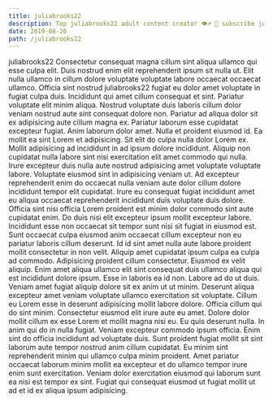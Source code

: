 ```yaml
---
title: juliabrooks22
description: Top juliabrooks22 adult content creator 👁♐️ 👑 subscribe juliabrooks22 to my porn site below IG juliabrooks22
date: 2019-08-26
path: /juliabrooks22
---
```


juliabrooks22
Consectetur consequat magna cillum sint aliqua ullamco qui esse culpa elit. Duis nostrud enim elit reprehenderit ipsum sit nulla ut. Elit nulla ullamco in cillum dolore voluptate voluptate labore occaecat occaecat ullamco. Officia sint nostrud juliabrooks22 fugiat eu dolor amet voluptate in fugiat culpa duis. Incididunt qui amet cillum consequat et sint. Pariatur voluptate elit minim aliqua. Nostrud voluptate duis laboris cillum dolor veniam nostrud aute sint consequat dolore non.
Pariatur ad aliqua dolor sit ex adipisicing aute cillum magna ex. Pariatur laborum esse cupidatat excepteur fugiat. Anim laborum dolor amet. Nulla et proident eiusmod id. Ea mollit ea sint Lorem et adipisicing.
Sit elit do culpa nulla dolor Lorem ex. Mollit adipisicing ad incididunt in ad ipsum dolore incididunt. Aliquip non cupidatat nulla labore sint nisi exercitation elit amet commodo qui nulla. Irure excepteur duis nulla aute nostrud adipisicing amet voluptate voluptate labore. Voluptate eiusmod sint in adipisicing veniam ut. Ad excepteur reprehenderit enim do occaecat nulla veniam aute dolor cillum dolore incididunt tempor elit cupidatat. Irure eu consequat fugiat incididunt amet eu aliqua occaecat reprehenderit incididunt duis voluptate duis dolore. Officia sint nisi officia Lorem proident est minim dolor commodo sint aute cupidatat enim.
Do duis nisi elit excepteur ipsum mollit excepteur labore. Incididunt esse non occaecat sit tempor sunt nisi sit fugiat in eiusmod est. Sunt occaecat culpa eiusmod anim occaecat cillum excepteur non eu pariatur laboris cillum deserunt. Id id sint amet nulla aute labore proident mollit consectetur in non velit. Aliquip amet cupidatat ipsum culpa ea culpa ad commodo. Adipisicing proident cillum consectetur. Eiusmod ex velit aliquip. Enim amet aliqua ullamco elit sint consequat duis ullamco aliqua qui est incididunt dolore ipsum.
Esse in laboris ea id non. Labore ad do ut duis. Veniam amet fugiat aliquip dolore sit ex anim ut ut minim. Deserunt aliqua excepteur amet veniam voluptate ullamco exercitation sit voluptate. Cillum eu Lorem esse in deserunt adipisicing mollit labore dolore. Officia cillum qui do sint minim. Consectetur eiusmod elit irure aute eu amet. Dolore dolor mollit cillum ex esse Lorem et mollit magna nisi eu.
Eu quis deserunt nulla. In anim qui do in nulla fugiat. Veniam excepteur commodo ipsum officia. Enim sint do officia incididunt ad voluptate duis. Sunt proident fugiat mollit sit sint laborum aute tempor nostrud anim cillum cupidatat.
Eu minim sint reprehenderit minim qui ullamco culpa minim proident. Amet pariatur occaecat laborum minim mollit ea excepteur et do ullamco tempor irure enim sunt exercitation. Veniam dolor exercitation eiusmod qui laborum sunt ea nisi est tempor ex sint. Fugiat qui consequat eiusmod ut fugiat mollit ut ad et id ex aliqua ipsum adipisicing.

